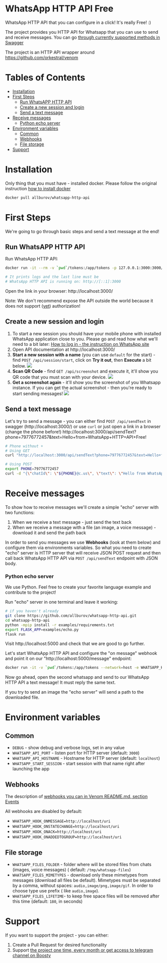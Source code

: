 # WhatsApp HTTP API Free

WhatsApp HTTP API that you can configure in a click! It's really Free! :)

The project provides you HTTP API for Whatsapp that you can use to send and receive messages. You can
go [through currently supported methods in Swagger](https://allburov.github.io/whatsapp-http-api/)

The project is an HTTP API wrapper around https://github.com/orkestral/venom

# Tables of Contents

<!-- toc -->

- [Installation](#installation)
- [First Steps](#first-steps)
  * [Run WhatsAPP HTTP API](#run-whatsapp-http-api)
  * [Create a new session and login](#create-a-new-session-and-login)
  * [Send a text message](#send-a-text-message)
- [Receive messages](#receive-messages)
    + [Python echo server](#python-echo-server)
- [Environment variables](#environment-variables)
  * [Common](#common)
  * [Webhooks](#webhooks)
  * [File storage](#file-storage)
- [Support](#support)

<!-- tocstop -->

# Installation

Only thing that you must have - installed docker. Please follow the original
instruction [how to install docker](https://docs.docker.com/get-docker/)

```bash
docker pull allburov/whatsapp-http-api
```

# First Steps

We're going to go through basic steps and send a text message at the end!

## Run WhatsAPP HTTP API

Run WhatsApp HTTP API:

```bash
docker run -it --rm -v `pwd`/tokens:/app/tokens -p 127.0.0.1:3000:3000/tcp --name whatsapp-http-api allburov/whatsapp-http-api

# It prints logs and the last line must be 
# WhatsApp HTTP API is running on: http://[::1]:3000
```

Open the link in your browser: http://localhost:3000/

Note: We don't recommend expose the API outside the world because it does not
support ([yet](https://github.com/allburov/whatsapp-http-api/issues/4)) authorization!

## Create a new session and login

1. To start a new session you should have your mobile phone with installed WhatsApp application close to you. Please go
   and read how what we'll need to a bit
   later: [How to log in - the instruction on WhatsApp site](https://faq.whatsapp.com/381777293328336/?helpref=hc_fnav)
1. Open API documentation at http://localhost:3000/
1. **Start a new session with a name** (you can use `default` for the start)  - find `POST /api/session/start`, click
   on **Try it out**, then **Execute** a bit below.
   ![](./docs/images/session-start.png)
1. **Scan QR Code** - find `GET /api/screenshot` and execute it, it'll show you QR code that you must scan with your
   device.
   ![](./docs/images/qr.png)
1. **Get a screenshot again** - it'll show you the screenshot of you Whatsapp instance. If you can get the actual
   screenshot - then you're ready to start sending messages!
   ![](./docs/images/screenshot.png)

## Send a text message

Let's try to send a message - you can either find `POST /api/sendText`  in swagger (http://localhost:3000/) or
use `curl` or just open a link in a browser (change the phone
before!) http://localhost:3000/api/sendText?phone=79776772457&text=Hello+from+WhatsApp+HTTP+API+Free!

```bash
# Phone without +
# Using GET
curl "http://localhost:3000/api/sendText?phone=79776772457&text=Hello+from+WhatsApp+HTTP+API+Free!"

# Using POST 
export PHONE=79776772457
curl -d "{\"chatId\": \"${PHONE}@c.us\", \"text\": \"Hello from WhatsApp HTTP API Free\" }" -H "Content-Type: application/json" -X POST http://localhost:3000/api/sendText
```

# Receive messages

To show how to receive messages we'll create a simple "echo" server with two functions:

1. When we receive a text message - just send the text back
2. When we receive a message with a file (an image, a voice message) - download it and send the path back

In order to send you messages we use **Webhooks** (look at them below) and configure them via environments variables. So
what you need to
create "echo" server is HTTP server that will receive JSON POST request and then call back WhatsApp HTTP API
via `POST /api/sendText` endpoint with JSON body.

### Python echo server

We use Python. Feel free to create your favorite language example and contribute to the project!

Run "echo" server in one terminal and leave it working:

```bash
# if you haven't already
git clone https://github.com/allburov/whatsapp-http-api.git 
cd whatsapp-http-api
python -mpip install -r examples/requirements.txt
export FLASK_APP=examples/echo.py
flask run
```

Visit http://localhost:5000 and check that we are good to go further.

Let's start WhatsApp HTTP API and configure the "on message" webhook and point it on our "http://localhost:5000/message"
endpoint:

```bash
docker run -it -v `pwd`/tokens:/app/tokens --network=host -e WHATSAPP_HOOK_ONMESSAGE=http://localhost:5000/message allburov/whatsapp-http-api
```

Now go ahead, open the second whatsapp and send to our WhatsApp HTTP API a text message! It must reply the same text.

If you try to send an image the "echo server" will send a path to the downloaded file.

# Environment variables

## Common

- `DEBUG` - show debug and verbose logs, set in any value
- `WHATSAPP_API_PORT` - listen port for HTTP server (default: `3000`)
- `WHATSAPP_API_HOSTNAME` - Hostname for HTTP server (default: `localhost`)
- `WHATSAPP_START_SESSION` - start session with that name right after launching the app

## Webhooks

The description of [webhooks you can in Venom README.md, section Events](https://github.com/orkestral/venom#events)

All webhooks are disabled by default:

- `WHATSAPP_HOOK_ONMESSAGE=http://localhost/uri`
- `WHATSAPP_HOOK_ONSTATECHANGE=http://localhost/uri`
- `WHATSAPP_HOOK_ONACK=http://localhost/uri`
- `WHATSAPP_HOOK_ONADDEDTOGROUP=http://localhost/uri`

## File storage

- `WHATSAPP_FILES_FOLDER` - folder where will be stored files from chats (images, voice messages) (
  default: `/tmp/whatsapp-files`)
- `WHATSAPP_FILES_MIMETYPES` - download only these mimetypes from messages (download all files be default). Mimetypes
  must be separated by a comma, without spaces: `audio,image/png,image/gif`. In order to choose type use prefix (
  like `audio,image`).
- `WHATSAPP_FILES_LIFETIME`- to keep free space files will be removed after this time (default: `180`, in seconds)

# Support

If you want to support the project - you can either:

1. Create a Pull Request for desired functionality
2. Support [the project one time, every month or get access to telegram channel on Boosty](https://boosty.to/allburov)

